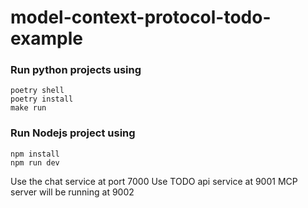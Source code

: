 # model-context-protocol-todo-example

### Run python projects using 
```
poetry shell
poetry install
make run
```

### Run Nodejs project using 
```
npm install
npm run dev
```

Use the chat service at port 7000
Use TODO api service at 9001
MCP server will be running at 9002